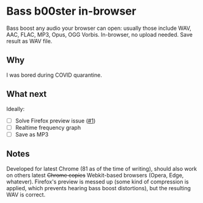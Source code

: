 # Bass b00ster in-browser

Bass boost any audio your browser can open: usually those include WAV, AAC, FLAC, MP3, Opus, OGG Vorbis. In-browser, no upload needed. Save result as WAV file.

## Why
I was bored during COVID quarantine.

## What next
Ideally:
- [ ] Solve Firefox preview issue ([#1][i1])
- [ ] Realtime frequency graph
- [ ] Save as MP3

## Notes
Developed for latest Chrome (81 as of the time of writing), should also work on others latest ~~Chrome copies~~ Webkit-based browsers (Opera, Edge, whatever). Firefox's preview is messed up (some kind of compression is applied, which prevents hearing bass boost distortions), but the resulting WAV is correct.

[i1]: https://github.com/1valdis/bass-booster/issues/1

